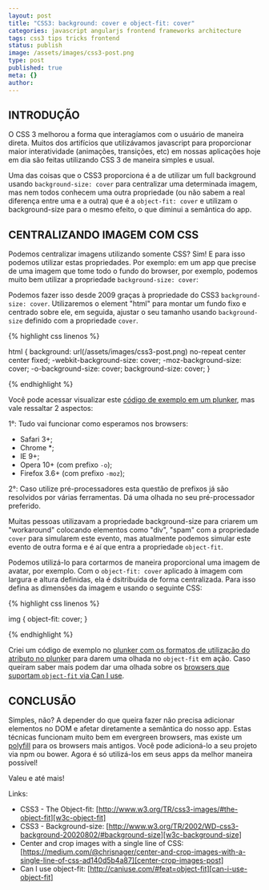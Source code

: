 ```yaml
---
layout: post
title: "CSS3: background: cover e object-fit: cover"
categories: javascript angularjs frontend frameworks architecture
tags: css3 tips tricks frontend
status: publish
image: /assets/images/css3-post.png
type: post
published: true
meta: {}
author:
---
```


## INTRODUÇÃO

O CSS 3 melhorou a forma que interagíamos com o usuário de maneira direta. Muitos dos artifícios que utilizávamos javascript para proporcionar maior interatividade (animações, transições, etc) em nossas aplicações hoje em dia são feitas utilizando CSS 3 de maneira simples e usual.

Uma das coisas que o CSS3 proporciona é a de utilizar um full background usando `background-size: cover` para centralizar uma determinada imagem, mas nem todos conhecem uma outra propriedade (ou não sabem a real diferença entre uma e a outra) que é a `object-fit: cover` e utilizam o background-size para o mesmo efeito, o que diminui a semântica do app.

## CENTRALIZANDO IMAGEM COM CSS

Podemos centralizar imagens utilizando somente CSS? Sim! E para isso podemos utilizar estas propriedades. Por exemplo: em um app que precise de uma imagem que tome todo o fundo do browser, por exemplo, podemos muito bem utilizar a propriedade `background-size: cover`:

Podemos fazer isso desde 2009 graças à propriedade do CSS3 `background-size: cover`. Utilizaremos o element "html" para montar um fundo fixo e centrado sobre ele, em seguida, ajustar o seu tamanho usando `background-size` definido com a propriedade `cover`.

{% highlight css linenos %}

html {
  background: url(/assets/images/css3-post.png) no-repeat center center fixed;
  -webkit-background-size: cover;
  -moz-background-size: cover;
  -o-background-size: cover;
  background-size: cover;
}

{% endhighlight %}

Você pode acessar visualizar este [código de exemplo em um plunker][background-size-example], mas vale ressaltar 2 aspectos:

1°: Tudo vai funcionar como esperamos nos browsers:

- Safari 3+;
- Chrome *;
- IE 9+;
- Opera 10+ (com prefixo `-o`);
- Firefox 3.6+ (com prefixo `-moz`);

2°: Caso utilize pré-processadores esta questão de prefixos já são resolvidos por várias ferramentas. Dá uma olhada no seu pré-processador preferido.

Muitas pessoas utilizavam a propriedade background-size para criarem um "workaround" colocando elementos como "div", "spam" com a propriedade `cover` para simularem este evento, mas atualmente podemos simular este evento de outra forma e é aí que entra a propriedade `object-fit`.

Podemos utilizá-lo para cortarmos de maneira proporcional uma imagem de avatar, por exemplo. Com o `object-fit: cover` aplicado à imagem com largura e altura definidas, ela é dsitribuída de forma centralizada. Para isso defina as dimensões da imagem e usando o seguinte CSS:

{% highlight css linenos %}

img {
    object-fit: cover;
}

{% endhighlight %}

Criei um código de exemplo no [plunker com os formatos de utilização do atributo no plunker][object-fit-example] para darem uma olhada no `object-fit` em ação. Caso queiram saber mais podem dar uma olhada sobre os [browsers que suportam `object-fit` via Can I use][can-i-use-object-fit].

## CONCLUSÃO

Simples, não? A depender do que queira fazer não precisa adicionar elementos no DOM e afetar diretamente a semântica do nosso app. Estas técnicas funcionam muito bem em evergreen browsers, mas existe um [polyfill][object-fit-polyfill] para os browsers mais antigos. Você pode adicioná-lo a seu projeto via npm ou bower. Agora é só utilizá-los em seus apps da melhor maneira possível!

Valeu e até mais!

Links:

* CSS3 - The Object-fit: [http://www.w3.org/TR/css3-images/#the-object-fit][w3c-object-fit]
* CSS3 - Background-size: [http://www.w3.org/TR/2002/WD-css3-background-20020802/#background-size][w3c-background-size]
* Center and crop images with a single line of CSS: [https://medium.com/@chrisnager/center-and-crop-images-with-a-single-line-of-css-ad140d5b4a87][center-crop-images-post]
* Can I use object-fit: [http://caniuse.com/#feat=object-fit][can-i-use-object-fit]

[center-crop-images-post]: https://medium.com/@chrisnager/center-and-crop-images-with-a-single-line-of-css-ad140d5b4a87
[can-i-use-object-fit]: http://caniuse.com/#feat=object-fit
[object-fit-polyfill]: https://github.com/anselmh/object-fit
[w3c-object-fit]: http://www.w3.org/TR/css3-images/#the-object-fit
[w3c-background-size]: http://www.w3.org/TR/2002/WD-css3-background-20020802/#background-size
[background-size-example]: http://plnkr.co/edit/BjE3ct?p=preview
[object-fit-example]: http://plnkr.co/edit/erzWvD?p=preview
